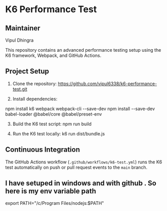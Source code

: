 # K6 Performance Test
## Maintainer
Vipul Dhingra

This repository contains an advanced performance testing setup using the K6 framework, Webpack, and GitHub Actions.

## Project Setup

1. Clone the repository: https://github.com/vipul6338/k6-performance-test.git


2. Install dependencies:

npm install k6 webpack webpack-cli --save-dev
npm install --save-dev babel-loader @babel/core @babel/preset-env



3. Build the K6 test script:  npm run build

4. Run the K6 test locally:  k6 run dist/bundle.js


## Continuous Integration

The GitHub Actions workflow (`.github/workflows/k6-test.yml`) runs the K6 test automatically on push or pull request events to the `main` branch.


## I have setuped in windows and with github . So here is my env variable path
export PATH="/c/Program Files/nodejs:$PATH"
